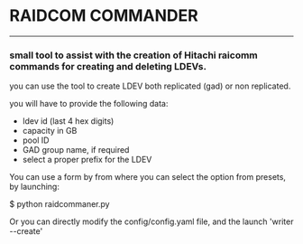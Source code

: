 # RAIDCOM COMMANDER
---
### small tool to assist with the creation of Hitachi raicomm commands for creating and deleting LDEVs.

you can use the tool to create LDEV both replicated (gad) or non replicated.

you will have to provide the following data:

+ ldev id (last 4 hex digits)
+ capacity in GB
+ pool ID
+ GAD group name, if required
+ select a proper prefix for the LDEV

You can use a form by from where you can select the option from presets, by launching:

$ python raidcommaner.py

Or you can directly modify the config/config.yaml file, and the launch 'writer --create'
